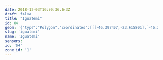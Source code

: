 ```yaml
---
date: 2018-12-03T16:50:36.643Z
draft: false
title: "Iguatemi"
id: 84
geom: '{"type":"Polygon","coordinates":[[[-46.397407,-23.615801],[-46.397483,-23.615705],[-46.397477,-23.615102],[-46.397276,-23.614566],[-46.397081,-23.614281],[-46.397249,-23.613774],[-46.397616,-23.613035],[-46.397654,-23.612589],[-46.397746,-23.612404],[-46.398105,-23.612151],[-46.398175,-23.611875],[-46.398353,-23.611644],[-46.398532,-23.611584],[-46.398709,-23.611416],[-46.398716,-23.611339],[-46.398804,-23.611327],[-46.398946,-23.611026],[-46.39923,-23.610866],[-46.399437,-23.610634],[-46.39979,-23.610551],[-46.39994,-23.610367],[-46.399878,-23.610267],[-46.399977,-23.610217],[-46.399975,-23.610104],[-46.400095,-23.609995],[-46.400427,-23.609851],[-46.400467,-23.609729],[-46.400661,-23.609604],[-46.401006,-23.609474],[-46.401214,-23.609255],[-46.401803,-23.608962],[-46.401898,-23.608816],[-46.401859,-23.608714],[-46.401904,-23.608643],[-46.402039,-23.608631],[-46.402149,-23.608464],[-46.402476,-23.608311],[-46.402588,-23.608102],[-46.402896,-23.608013],[-46.403272,-23.607765],[-46.403455,-23.607525],[-46.403718,-23.607368],[-46.403805,-23.607403],[-46.403922,-23.607315],[-46.403975,-23.607121],[-46.404112,-23.607016],[-46.404365,-23.606992],[-46.40465,-23.606619],[-46.404581,-23.606279],[-46.404768,-23.606132],[-46.404913,-23.605624],[-46.405121,-23.605601],[-46.40584,-23.604858],[-46.406378,-23.604785],[-46.406468,-23.604569],[-46.406579,-23.604496],[-46.406713,-23.604601],[-46.407305,-23.604436],[-46.40754,-23.60415],[-46.407904,-23.604001],[-46.40809,-23.603747],[-46.408302,-23.60358],[-46.410106,-23.603043],[-46.410437,-23.603068],[-46.410581,-23.602704],[-46.410758,-23.602581],[-46.411023,-23.602646],[-46.411376,-23.602616],[-46.411837,-23.602506],[-46.412086,-23.602371],[-46.412204,-23.602525],[-46.412408,-23.602496],[-46.412493,-23.602419],[-46.412564,-23.60217],[-46.41293,-23.602003],[-46.413003,-23.601723],[-46.413202,-23.601393],[-46.413558,-23.601135],[-46.413802,-23.600806],[-46.414089,-23.59959],[-46.414613,-23.599057],[-46.41479,-23.598718],[-46.414944,-23.598588],[-46.414908,-23.598352],[-46.415115,-23.597378],[-46.415321,-23.597128],[-46.415449,-23.596829],[-46.415694,-23.596657],[-46.416272,-23.59669],[-46.416264,-23.59652],[-46.416016,-23.596277],[-46.415871,-23.59603],[-46.415908,-23.595792],[-46.416311,-23.594991],[-46.417788,-23.593132],[-46.4179,-23.592853],[-46.418357,-23.592548],[-46.418645,-23.59249],[-46.418725,-23.592304],[-46.419461,-23.59232],[-46.419746,-23.592071],[-46.420253,-23.591988],[-46.420387,-23.592078],[-46.420383,-23.592184],[-46.420588,-23.592343],[-46.420856,-23.592385],[-46.421149,-23.592591],[-46.421409,-23.592638],[-46.421585,-23.592797],[-46.422137,-23.593057],[-46.422485,-23.593048],[-46.422756,-23.593198],[-46.423227,-23.593293],[-46.423616,-23.593287],[-46.42418,-23.593419],[-46.424935,-23.59341],[-46.425555,-23.593488],[-46.426217,-23.593412],[-46.426907,-23.593753],[-46.427274,-23.593855],[-46.429171,-23.594649],[-46.429562,-23.594693],[-46.429852,-23.594796],[-46.430069,-23.594749],[-46.430263,-23.594581],[-46.430515,-23.594628],[-46.430692,-23.594511],[-46.430684,-23.594305],[-46.4309,-23.593875],[-46.431474,-23.594015],[-46.431617,-23.594185],[-46.431681,-23.594508],[-46.431765,-23.594555],[-46.432217,-23.594399],[-46.432725,-23.594026],[-46.433039,-23.59393],[-46.433412,-23.593688],[-46.434208,-23.593762],[-46.434928,-23.593944],[-46.435314,-23.593922],[-46.43562,-23.593781],[-46.436031,-23.593313],[-46.436488,-23.59303],[-46.436852,-23.593223],[-46.437011,-23.593501],[-46.437165,-23.593596],[-46.437486,-23.593596],[-46.438071,-23.593488],[-46.43862,-23.593212],[-46.438857,-23.592847],[-46.43924,-23.59258],[-46.439301,-23.592245],[-46.439633,-23.591738],[-46.439874,-23.591678],[-46.44032,-23.591907],[-46.440464,-23.591865],[-46.440569,-23.591675],[-46.440558,-23.591374],[-46.440811,-23.591309],[-46.441115,-23.591408],[-46.441355,-23.591394],[-46.442242,-23.59152],[-46.442801,-23.591839],[-46.442688,-23.592287],[-46.442752,-23.592842],[-46.442823,-23.593012],[-46.443022,-23.59314],[-46.443168,-23.593098],[-46.443378,-23.592917],[-46.443835,-23.592794],[-46.444925,-23.592684],[-46.445262,-23.592771],[-46.445689,-23.593012],[-46.446652,-23.593214],[-46.447155,-23.593124],[-46.447889,-23.593087],[-46.44912,-23.593383],[-46.45021,-23.593218],[-46.452149,-23.593327],[-46.453606,-23.593843],[-46.454372,-23.593846],[-46.45464,-23.593932],[-46.454817,-23.594042],[-46.454936,-23.594298],[-46.455302,-23.594514],[-46.455465,-23.594474],[-46.455806,-23.594217],[-46.455993,-23.5942],[-46.456802,-23.594668],[-46.457044,-23.594991],[-46.457737,-23.595593],[-46.458343,-23.596278],[-46.45926,-23.597103],[-46.459372,-23.597305],[-46.459219,-23.5976],[-46.45926,-23.597789],[-46.460084,-23.597905],[-46.460467,-23.597895],[-46.461129,-23.597359],[-46.461682,-23.59726],[-46.461745,-23.597476],[-46.461744,-23.597949],[-46.461539,-23.598569],[-46.461149,-23.598785],[-46.460194,-23.598811],[-46.459863,-23.598883],[-46.459465,-23.599089],[-46.459295,-23.599264],[-46.458953,-23.600322],[-46.458715,-23.600684],[-46.458546,-23.601093],[-46.458223,-23.601391],[-46.458332,-23.602101],[-46.458033,-23.602822],[-46.457715,-23.602806],[-46.457577,-23.602926],[-46.456259,-23.606092],[-46.456091,-23.606355],[-46.455349,-23.607065],[-46.456094,-23.608095],[-46.455511,-23.608768],[-46.455362,-23.609549],[-46.455156,-23.609868],[-46.454895,-23.609995],[-46.454918,-23.610221],[-46.454545,-23.610223],[-46.453155,-23.610805],[-46.452332,-23.611083],[-46.451536,-23.611577],[-46.451112,-23.611937],[-46.450871,-23.611989],[-46.450663,-23.612166],[-46.450438,-23.612262],[-46.44979,-23.612896],[-46.44969,-23.613162],[-46.449242,-23.613805],[-46.449209,-23.613939],[-46.448529,-23.614486],[-46.448241,-23.614945],[-46.447972,-23.615227],[-46.447596,-23.615478],[-46.447232,-23.615906],[-46.446513,-23.616165],[-46.446184,-23.616454],[-46.44602,-23.616685],[-46.445114,-23.6165],[-46.444881,-23.616389],[-46.444514,-23.616419],[-46.444397,-23.616485],[-46.444117,-23.616449],[-46.444007,-23.616511],[-46.443505,-23.616457],[-46.441758,-23.616957],[-46.440358,-23.618205],[-46.439558,-23.618545],[-46.439112,-23.618804],[-46.439034,-23.618978],[-46.438584,-23.619211],[-46.438261,-23.619563],[-46.437788,-23.619755],[-46.437654,-23.619933],[-46.4372,-23.620037],[-46.437146,-23.620131],[-46.436901,-23.620193],[-46.436852,-23.620275],[-46.436793,-23.62022],[-46.436519,-23.620268],[-46.436457,-23.62043],[-46.435651,-23.620867],[-46.435303,-23.621212],[-46.435252,-23.621407],[-46.434808,-23.621907],[-46.434636,-23.622236],[-46.434213,-23.622483],[-46.433697,-23.622503],[-46.432386,-23.622839],[-46.432212,-23.623041],[-46.431807,-23.623334],[-46.431106,-23.624148],[-46.430831,-23.624597],[-46.430893,-23.624743],[-46.430819,-23.625079],[-46.430886,-23.625195],[-46.43086,-23.625282],[-46.430464,-23.625994],[-46.429837,-23.626757],[-46.429282,-23.627282],[-46.429136,-23.627744],[-46.428707,-23.62807],[-46.428435,-23.628201],[-46.428424,-23.628428],[-46.42851,-23.628602],[-46.428759,-23.628806],[-46.428828,-23.629137],[-46.429073,-23.629633],[-46.429415,-23.630004],[-46.429679,-23.630424],[-46.429667,-23.631219],[-46.429467,-23.632333],[-46.429641,-23.633845],[-46.429978,-23.634561],[-46.430049,-23.635567],[-46.429952,-23.6362],[-46.430108,-23.636454],[-46.429765,-23.636415],[-46.428436,-23.636986],[-46.427244,-23.637642],[-46.42675,-23.638016],[-46.426469,-23.638333],[-46.425835,-23.639153],[-46.425679,-23.639483],[-46.425108,-23.639721],[-46.424706,-23.640014],[-46.424358,-23.640732],[-46.424402,-23.641603],[-46.424572,-23.642547],[-46.424569,-23.643004],[-46.424413,-23.643625],[-46.424058,-23.64424],[-46.423802,-23.644412],[-46.423727,-23.644553],[-46.423464,-23.644687],[-46.42337,-23.644908],[-46.423214,-23.645052],[-46.423127,-23.645036],[-46.422731,-23.644554],[-46.422292,-23.644317],[-46.422049,-23.644277],[-46.421817,-23.644161],[-46.421624,-23.643969],[-46.421107,-23.643642],[-46.42112,-23.643488],[-46.421401,-23.64325],[-46.421275,-23.642868],[-46.421299,-23.642366],[-46.421064,-23.641922],[-46.421078,-23.641722],[-46.420522,-23.641216],[-46.420201,-23.641079],[-46.419636,-23.641097],[-46.419176,-23.641193],[-46.417794,-23.641145],[-46.417372,-23.640991],[-46.416796,-23.640561],[-46.416107,-23.640577],[-46.415792,-23.640138],[-46.415317,-23.640135],[-46.415001,-23.639718],[-46.41443,-23.639323],[-46.414304,-23.638557],[-46.414018,-23.637826],[-46.413791,-23.636176],[-46.413467,-23.635894],[-46.412794,-23.635562],[-46.412514,-23.635552],[-46.412086,-23.635696],[-46.411749,-23.635545],[-46.411147,-23.63476],[-46.41058,-23.634423],[-46.410501,-23.634146],[-46.409923,-23.633864],[-46.408876,-23.633543],[-46.408306,-23.632824],[-46.40778,-23.632463],[-46.407226,-23.632326],[-46.406765,-23.632041],[-46.406722,-23.631749],[-46.406903,-23.630645],[-46.406695,-23.630264],[-46.406524,-23.62955],[-46.407258,-23.628906],[-46.407292,-23.628828],[-46.40719,-23.628255],[-46.407258,-23.628045],[-46.40777,-23.627466],[-46.40815,-23.627302],[-46.408244,-23.627074],[-46.408198,-23.626691],[-46.40786,-23.626517],[-46.40741,-23.625698],[-46.407227,-23.625603],[-46.407204,-23.624801],[-46.406856,-23.624101],[-46.406673,-23.623466],[-46.406253,-23.623064],[-46.405848,-23.623226],[-46.405514,-23.623024],[-46.405211,-23.622969],[-46.404543,-23.623254],[-46.403506,-23.623864],[-46.403258,-23.623948],[-46.403043,-23.623846],[-46.402753,-23.623327],[-46.402336,-23.622922],[-46.401867,-23.62276],[-46.40134,-23.622488],[-46.400933,-23.622392],[-46.400749,-23.622125],[-46.400693,-23.621821],[-46.400418,-23.62118],[-46.400382,-23.621008],[-46.400465,-23.62048],[-46.400084,-23.620213],[-46.399279,-23.619906],[-46.3987,-23.619389],[-46.398057,-23.618995],[-46.397911,-23.618764],[-46.397871,-23.618484],[-46.397624,-23.618172],[-46.39761,-23.618064],[-46.397543,-23.617242],[-46.397666,-23.61687],[-46.397602,-23.616355],[-46.397643,-23.616062],[-46.397407,-23.615801]]]}'
slug: 'iguatemi'
name: 'Iguatemi'
sensors:
id: '84'
zone_id: '1'
---
```

		